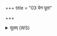 +++
title = "03 येन पूता"

+++
<details><summary>मूलम् (WS)</summary>

येन पूता वनस्पतयो वानस्पत्या ओषधयो वीरुधः सह येन पूताः ।  
तेना सहस्रधारेण पवमानः पुनातु मा ॥ ४ ॥ ।  
येन पूता गन्धर्वाप्सरसः सर्पपुण्यजनाः सह येन पूताः ।  
तेना सहस्रधारेण पवमानः पुनातु मा ॥ ॥ ५ ॥
</details>
